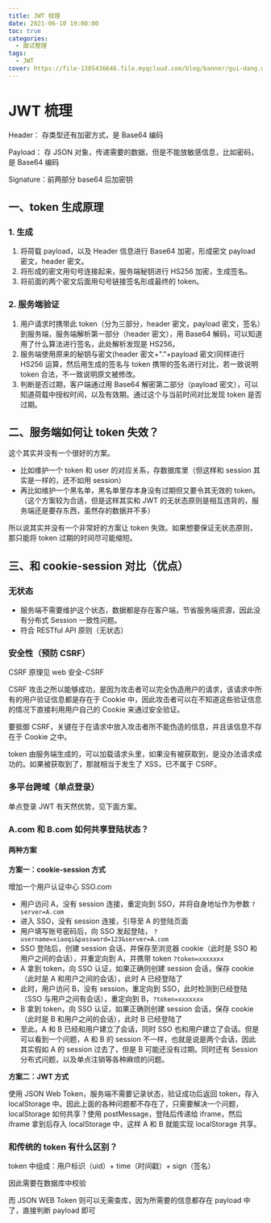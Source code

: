 ```yaml
---
title: JWT 梳理
date: 2021-06-10 19:00:00
toc: true
categories:
  - 面试整理
tags:
  - JWT
cover: https://file-1305436646.file.myqcloud.com/blog/banner/gui-dang.webp
---
```


# JWT 梳理

Header： 存类型还有加密方式，是 Base64 编码

Payload： 存 JSON 对象，传递需要的数据，但是不能放敏感信息，比如密码，是 Base64 编码

Signature：前两部分 base64 后加密钥

## 一、token 生成原理

### 1. 生成

1. 将荷载 payload，以及 Header 信息进行 Base64 加密，形成密文 payload 密文，header 密文。
2. 将形成的密文用句号连接起来，服务端秘钥进行 HS256 加密，生成签名。
3. 将前面的两个密文后面用句号链接签名形成最终的 token。

### 2. 服务端验证

1. 用户请求时携带此 token（分为三部分，header 密文，payload 密文，签名）到服务端，服务端解析第一部分（header 密文），用 Base64 解码，可以知道用了什么算法进行签名，此处解析发现是 HS256。
2. 服务端使用原来的秘钥与密文(header 密文+"."+payload 密文)同样进行 HS256 运算，然后用生成的签名与 token 携带的签名进行对比，若一致说明 token 合法，不一致说明原文被修改。
3. 判断是否过期，客户端通过用 Base64 解密第二部分（payload 密文），可以知道荷载中授权时间，以及有效期。通过这个与当前时间对比发现 token 是否过期。

## 二、服务端如何让 token 失效？

这个其实并没有一个很好的方案。

- 比如维护一个 token 和 user 的对应关系，存数据库里（但这样和 session 其实是一样的，还不如用 session）
- 再比如维护一个黑名单，黑名单里存本身没有过期但又要令其无效的 token。（这个方案较为合适，但是这样其实和 JWT 的无状态原则是相互违背的，服务端还是要存东西，虽然存的数据并不多）

所以说其实并没有一个非常好的方案让 token 失效。如果想要保证无状态原则，那只能将 token 过期的时间尽可能缩短。

## 三、和 cookie-session 对比（优点）

### 无状态

- 服务端不需要维护这个状态，数据都是存在客户端，节省服务端资源，因此没有分布式 Session 一致性问题。
- 符合 RESTful API 原则（无状态）

### 安全性（预防 CSRF）

CSRF 原理见 web 安全-CSRF

CSRF 攻击之所以能够成功，是因为攻击者可以完全伪造用户的请求，该请求中所有的用户验证信息都是存在于 Cookie 中，因此攻击者可以在不知道这些验证信息的情况下直接利用用户自己的 Cookie 来通过安全验证。

要抵御 CSRF，关键在于在请求中放入攻击者所不能伪造的信息，并且该信息不存在于 Cookie 之中。

token 由服务端生成的，可以加载请求头里，如果没有被获取到，是没办法请求成功的。如果被获取到了，那就相当于发生了 XSS，已不属于 CSRF。

### 多平台跨域（单点登录）

单点登录 JWT 有天然优势，见下面方案。

### A.com 和 B.com 如何共享登陆状态？

#### 两种方案

__方案一：cookie-session 方式__

增加一个用户认证中心 SSO.com

- 用户访问 A，没有 session 连接，重定向到 SSO，并将自身地址作为参数 `?server=A.com`
- 进入 SSO，没有 session 连接，引导至 A 的登陆页面
- 用户填写账号密码后，向 SSO 发起登陆， `?username=xiaoqi&password=123&server=A.com`
- SSO 登陆后，创建 session 会话，并保存至浏览器 cookie（此时是 SSO 和用户之间的会话），并重定向到 A，并携带 token `?token=xxxxxxx`
- A 拿到 token，向 SSO 认证，如果正确则创建 session 会话，保存 cookie（此时是 A 和用户之间的会话），此时 A 已经登陆了
- 此时，用户访问 B，没有 session，重定向到 SSO，此时检测到已经登陆（SSO 与用户之间有会话），重定向到 B，`?token=xxxxxxx`
- B 拿到 token，向 SSO 认证，如果正确则创建 session 会话，保存 cookie（此时是 B 和用户之间的会话），此时 B 已经登陆了
- 至此，A 和 B 已经和用户建立了会话，同时 SSO 也和用户建立了会话。但是可以看到一个问题，A 和 B 的 session 不一样，也就是说是两个会话，因此其实假如 A 的 session 过去了，但是 B 可能还没有过期。同时还有 Session 分布式问题，以及单点注销等各种麻烦的问题。

__方案二：JWT 方式__

使用 JSON Web Token，服务端不需要记录状态，验证成功后返回 token，存入 localStorage 中。因此上面的各种问题都不存在了，只需要解决一个问题，localStorage 如何共享？使用 postMessage，登陆后传递给 iframe，然后 iframe 拿到后存入 localStorage 中，这样 A 和 B 就能实现 localStorage 共享。

### 和传统的 token 有什么区别？

token 中组成：用户标识（uid）+ time（时间戳）+ sign（签名）

因此需要在数据库中校验

而 JSON WEB Token 则可以无需查库，因为所需要的信息都存在 payload 中了，直接判断 payload 即可
